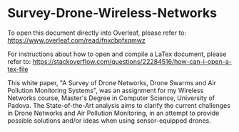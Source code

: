 # Survey-Drone-Wireless-Networks

To open this document directly into Overleaf, please refer to:
https://www.overleaf.com/read/fnxcbpfxqmwz

For instructions about how to open and compile a LaTex document, please refer to: https://stackoverflow.com/questions/22284516/how-can-i-open-a-tex-file

This white paper, "A Survey of Drone Networks, Drone Swarms and Air Pollution Monitoring Systems", was an assignment for my Wireless Networks course, Master's Degree in Computer Science, University of Padova. The State-of-the-Art analysis aims to clarify the current challenges in Drone Networks and Air Pollution Monitoring, in an attempt to provide possible solutions and/or ideas when using sensor-equipped drones.
